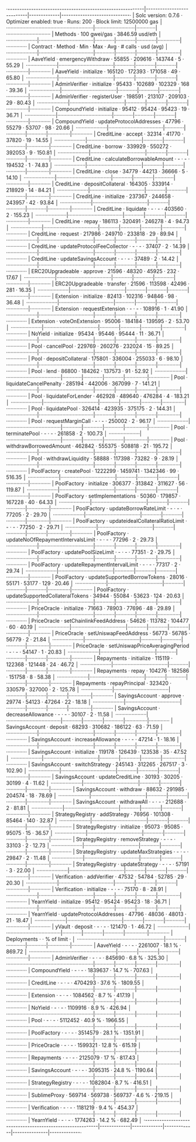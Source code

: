 ·----------------------------------------------------------|---------------------------|-------------|-----------------------------·
|                   Solc version: 0.7.6                    ·  Optimizer enabled: true  ·  Runs: 200  ·  Block limit: 12500000 gas  │
···························································|···························|·············|······························
|  Methods                                                 ·              100 gwei/gas               ·       3846.59 usd/eth       │
·····················|·····································|·············|·············|·············|···············|··············
|  Contract          ·  Method                             ·  Min        ·  Max        ·  Avg        ·  # calls      ·  usd (avg)  │
·····················|·····································|·············|·············|·············|···············|··············
|  AaveYield         ·  emergencyWithdraw                  ·      55855  ·     209616  ·     143744  ·            5  ·      55.29  │
·····················|·····································|·············|·············|·············|···············|··············
|  AaveYield         ·  initialize                         ·     165120  ·     172393  ·     171058  ·           49  ·      65.80  │
·····················|·····································|·············|·············|·············|···············|··············
|  AdminVerifier     ·  initialize                         ·      95433  ·     102689  ·     102329  ·          168  ·      39.36  │
·····················|·····································|·············|·············|·············|···············|··············
|  AdminVerifier     ·  registerUser                       ·     198591  ·     213107  ·     209103  ·           29  ·      80.43  │
·····················|·····································|·············|·············|·············|···············|··············
|  CompoundYield     ·  initialize                         ·      95412  ·      95424  ·      95423  ·           19  ·      36.71  │
·····················|·····································|·············|·············|·············|···············|··············
|  CompoundYield     ·  updateProtocolAddresses            ·      47796  ·      55279  ·      53707  ·           98  ·      20.66  │
·····················|·····································|·············|·············|·············|···············|··············
|  CreditLine        ·  accept                             ·      32314  ·      41770  ·      37820  ·           19  ·      14.55  │
·····················|·····································|·············|·············|·············|···············|··············
|  CreditLine        ·  borrow                             ·     339929  ·     550272  ·     392053  ·            9  ·     150.81  │
·····················|·····································|·············|·············|·············|···············|··············
|  CreditLine        ·  calculateBorrowableAmount          ·          -  ·          -  ·     194532  ·            1  ·      74.83  │
·····················|·····································|·············|·············|·············|···············|··············
|  CreditLine        ·  close                              ·      34779  ·      44213  ·      36666  ·            5  ·      14.10  │
·····················|·····································|·············|·············|·············|···············|··············
|  CreditLine        ·  depositCollateral                  ·     164305  ·     333914  ·     218929  ·           14  ·      84.21  │
·····················|·····································|·············|·············|·············|···············|··············
|  CreditLine        ·  initialize                         ·     237367  ·     244658  ·     243957  ·           42  ·      93.84  │
·····················|·····································|·············|·············|·············|···············|··············
|  CreditLine        ·  liquidate                          ·          -  ·          -  ·     403560  ·            2  ·     155.23  │
·····················|·····································|·············|·············|·············|···············|··············
|  CreditLine        ·  repay                              ·     186113  ·     320491  ·     246278  ·            4  ·      94.73  │
·····················|·····································|·············|·············|·············|···············|··············
|  CreditLine        ·  request                            ·     217986  ·     249710  ·     233818  ·           29  ·      89.94  │
·····················|·····································|·············|·············|·············|···············|··············
|  CreditLine        ·  updateProtocolFeeCollector         ·          -  ·          -  ·      37407  ·            2  ·      14.39  │
·····················|·····································|·············|·············|·············|···············|··············
|  CreditLine        ·  updateSavingsAccount               ·          -  ·          -  ·      37489  ·            2  ·      14.42  │
·····················|·····································|·············|·············|·············|···············|··············
|  ERC20Upgradeable  ·  approve                            ·      21596  ·      48320  ·      45925  ·          232  ·      17.67  │
·····················|·····································|·············|·············|·············|···············|··············
|  ERC20Upgradeable  ·  transfer                           ·      21596  ·     113598  ·      42496  ·          281  ·      16.35  │
·····················|·····································|·············|·············|·············|···············|··············
|  Extension         ·  initialize                         ·      82413  ·     102316  ·      94846  ·           98  ·      36.48  │
·····················|·····································|·············|·············|·············|···············|··············
|  Extension         ·  requestExtension                   ·          -  ·          -  ·     108916  ·            1  ·      41.90  │
·····················|·····································|·············|·············|·············|···············|··············
|  Extension         ·  voteOnExtension                    ·      95006  ·     184184  ·     139595  ·            2  ·      53.70  │
·····················|·····································|·············|·············|·············|···············|··············
|  NoYield           ·  initialize                         ·      95434  ·      95446  ·      95444  ·           11  ·      36.71  │
·····················|·····································|·············|·············|·············|···············|··············
|  Pool              ·  cancelPool                         ·     229769  ·     260276  ·     232024  ·           15  ·      89.25  │
·····················|·····································|·············|·············|·············|···············|··············
|  Pool              ·  depositCollateral                  ·     175801  ·     336004  ·     255033  ·            6  ·      98.10  │
·····················|·····································|·············|·············|·············|···············|··············
|  Pool              ·  lend                               ·      86800  ·     184262  ·     137573  ·           91  ·      52.92  │
·····················|·····································|·············|·············|·············|···············|··············
|  Pool              ·  liquidateCancelPenalty             ·     285194  ·     442006  ·     367099  ·            7  ·     141.21  │
·····················|·····································|·············|·············|·············|···············|··············
|  Pool              ·  liquidateForLender                 ·     462928  ·     489640  ·     476284  ·            4  ·     183.21  │
·····················|·····································|·············|·············|·············|···············|··············
|  Pool              ·  liquidatePool                      ·     326414  ·     423935  ·     375175  ·            2  ·     144.31  │
·····················|·····································|·············|·············|·············|···············|··············
|  Pool              ·  requestMarginCall                  ·          -  ·          -  ·     250002  ·            2  ·      96.17  │
·····················|·····································|·············|·············|·············|···············|··············
|  Pool              ·  terminatePool                      ·          -  ·          -  ·     261858  ·            2  ·     100.73  │
·····················|·····································|·············|·············|·············|···············|··············
|  Pool              ·  withdrawBorrowedAmount             ·     462842  ·     555375  ·     508818  ·           21  ·     195.72  │
·····················|·····································|·············|·············|·············|···············|··············
|  Pool              ·  withdrawLiquidity                  ·      58888  ·     117398  ·      73282  ·            9  ·      28.19  │
·····················|·····································|·············|·············|·············|···············|··············
|  PoolFactory       ·  createPool                         ·    1222299  ·    1459741  ·    1342346  ·           99  ·     516.35  │
·····················|·····································|·············|·············|·············|···············|··············
|  PoolFactory       ·  initialize                         ·     306377  ·     313842  ·     311627  ·           56  ·     119.87  │
·····················|·····································|·············|·············|·············|···············|··············
|  PoolFactory       ·  setImplementations                 ·      50360  ·     179857  ·     167228  ·           40  ·      64.33  │
·····················|·····································|·············|·············|·············|···············|··············
|  PoolFactory       ·  updateBorrowRateLimit              ·          -  ·          -  ·      77205  ·            2  ·      29.70  │
·····················|·····································|·············|·············|·············|···············|··············
|  PoolFactory       ·  updateidealCollateralRatioLimit    ·          -  ·          -  ·      77250  ·            2  ·      29.71  │
·····················|·····································|·············|·············|·············|···············|··············
|  PoolFactory       ·  updateNoOfRepaymentIntervalsLimit  ·          -  ·          -  ·      77296  ·            2  ·      29.73  │
·····················|·····································|·············|·············|·············|···············|··············
|  PoolFactory       ·  updatePoolSizeLimit                ·          -  ·          -  ·      77351  ·            2  ·      29.75  │
·····················|·····································|·············|·············|·············|···············|··············
|  PoolFactory       ·  updateRepaymentIntervalLimit       ·          -  ·          -  ·      77317  ·            2  ·      29.74  │
·····················|·····································|·············|·············|·············|···············|··············
|  PoolFactory       ·  updateSupportedBorrowTokens        ·      28016  ·      55171  ·      53177  ·          129  ·      20.46  │
·····················|·····································|·············|·············|·············|···············|··············
|  PoolFactory       ·  updateSupportedCollateralTokens    ·      34944  ·      55084  ·      53623  ·          124  ·      20.63  │
·····················|·····································|·············|·············|·············|···············|··············
|  PriceOracle       ·  initialize                         ·      71663  ·      78903  ·      77696  ·           48  ·      29.89  │
·····················|·····································|·············|·············|·············|···············|··············
|  PriceOracle       ·  setChainlinkFeedAddress            ·      54626  ·     113782  ·     104477  ·           60  ·      40.19  │
·····················|·····································|·············|·············|·············|···············|··············
|  PriceOracle       ·  setUniswapFeedAddress              ·      56773  ·      56785  ·      56779  ·            2  ·      21.84  │
·····················|·····································|·············|·············|·············|···············|··············
|  PriceOracle       ·  setUniswapPriceAveragingPeriod     ·          -  ·          -  ·      54147  ·            1  ·      20.83  │
·····················|·····································|·············|·············|·············|···············|··············
|  Repayments        ·  initialize                         ·     115119  ·     122368  ·     121448  ·           24  ·      46.72  │
·····················|·····································|·············|·············|·············|···············|··············
|  Repayments        ·  repay                              ·     104276  ·     182586  ·     151758  ·            8  ·      58.38  │
·····················|·····································|·············|·············|·············|···············|··············
|  Repayments        ·  repayPrincipal                     ·     323420  ·     330579  ·     327000  ·            2  ·     125.78  │
·····················|·····································|·············|·············|·············|···············|··············
|  SavingsAccount    ·  approve                            ·      29774  ·      54123  ·      47264  ·           22  ·      18.18  │
·····················|·····································|·············|·············|·············|···············|··············
|  SavingsAccount    ·  decreaseAllowance                  ·          -  ·          -  ·      30107  ·            2  ·      11.58  │
·····················|·····································|·············|·············|·············|···············|··············
|  SavingsAccount    ·  deposit                            ·      68293  ·     310682  ·     186122  ·           63  ·      71.59  │
·····················|·····································|·············|·············|·············|···············|··············
|  SavingsAccount    ·  increaseAllowance                  ·          -  ·          -  ·      47214  ·            1  ·      18.16  │
·····················|·····································|·············|·············|·············|···············|··············
|  SavingsAccount    ·  initialize                         ·     119178  ·     126439  ·     123538  ·           35  ·      47.52  │
·····················|·····································|·············|·············|·············|···············|··············
|  SavingsAccount    ·  switchStrategy                     ·     245143  ·     312265  ·     267517  ·            3  ·     102.90  │
·····················|·····································|·············|·············|·············|···············|··············
|  SavingsAccount    ·  updateCreditLine                   ·      30193  ·      30205  ·      30199  ·            4  ·      11.62  │
·····················|·····································|·············|·············|·············|···············|··············
|  SavingsAccount    ·  withdraw                           ·      88632  ·     291985  ·     204574  ·           18  ·      78.69  │
·····················|·····································|·············|·············|·············|···············|··············
|  SavingsAccount    ·  withdrawAll                        ·          -  ·          -  ·     212688  ·            2  ·      81.81  │
·····················|·····································|·············|·············|·············|···············|··············
|  StrategyRegistry  ·  addStrategy                        ·      76956  ·     101308  ·      85464  ·          140  ·      32.87  │
·····················|·····································|·············|·············|·············|···············|··············
|  StrategyRegistry  ·  initialize                         ·      95073  ·      95085  ·      95075  ·           15  ·      36.57  │
·····················|·····································|·············|·············|·············|···············|··············
|  StrategyRegistry  ·  removeStrategy                     ·          -  ·          -  ·      33103  ·            2  ·      12.73  │
·····················|·····································|·············|·············|·············|···············|··············
|  StrategyRegistry  ·  updateMaxStrategies                ·          -  ·          -  ·      29847  ·            2  ·      11.48  │
·····················|·····································|·············|·············|·············|···············|··············
|  StrategyRegistry  ·  updateStrategy                     ·          -  ·          -  ·      57191  ·            3  ·      22.00  │
·····················|·····································|·············|·············|·············|···············|··············
|  Verification      ·  addVerifier                        ·      47532  ·      54784  ·      52785  ·           29  ·      20.30  │
·····················|·····································|·············|·············|·············|···············|··············
|  Verification      ·  initialize                         ·          -  ·          -  ·      75170  ·            8  ·      28.91  │
·····················|·····································|·············|·············|·············|···············|··············
|  YearnYield        ·  initialize                         ·      95412  ·      95424  ·      95423  ·           18  ·      36.71  │
·····················|·····································|·············|·············|·············|···············|··············
|  YearnYield        ·  updateProtocolAddresses            ·      47796  ·      48036  ·      48013  ·           21  ·      18.47  │
·····················|·····································|·············|·············|·············|···············|··············
|  yVault            ·  deposit                            ·          -  ·          -  ·     121470  ·            1  ·      46.72  │
·····················|·····································|·············|·············|·············|···············|··············
|  Deployments                                             ·                                         ·  % of limit   ·             │
···························································|·············|·············|·············|···············|··············
|  AaveYield                                               ·          -  ·          -  ·    2261007  ·       18.1 %  ·     869.72  │
···························································|·············|·············|·············|···············|··············
|  AdminVerifier                                           ·          -  ·          -  ·     845690  ·        6.8 %  ·     325.30  │
···························································|·············|·············|·············|···············|··············
|  CompoundYield                                           ·          -  ·          -  ·    1839637  ·       14.7 %  ·     707.63  │
···························································|·············|·············|·············|···············|··············
|  CreditLine                                              ·          -  ·          -  ·    4704293  ·       37.6 %  ·    1809.55  │
···························································|·············|·············|·············|···············|··············
|  Extension                                               ·          -  ·          -  ·    1084562  ·        8.7 %  ·     417.19  │
···························································|·············|·············|·············|···············|··············
|  NoYield                                                 ·          -  ·          -  ·    1109916  ·        8.9 %  ·     426.94  │
···························································|·············|·············|·············|···············|··············
|  Pool                                                    ·          -  ·          -  ·    5112452  ·       40.9 %  ·    1966.55  │
···························································|·············|·············|·············|···············|··············
|  PoolFactory                                             ·          -  ·          -  ·    3514579  ·       28.1 %  ·    1351.91  │
···························································|·············|·············|·············|···············|··············
|  PriceOracle                                             ·          -  ·          -  ·    1599321  ·       12.8 %  ·     615.19  │
···························································|·············|·············|·············|···············|··············
|  Repayments                                              ·          -  ·          -  ·    2125079  ·         17 %  ·     817.43  │
···························································|·············|·············|·············|···············|··············
|  SavingsAccount                                          ·          -  ·          -  ·    3095315  ·       24.8 %  ·    1190.64  │
···························································|·············|·············|·············|···············|··············
|  StrategyRegistry                                        ·          -  ·          -  ·    1082804  ·        8.7 %  ·     416.51  │
···························································|·············|·············|·············|···············|··············
|  SublimeProxy                                            ·     569714  ·     569738  ·     569737  ·        4.6 %  ·     219.15  │
···························································|·············|·············|·············|···············|··············
|  Verification                                            ·          -  ·          -  ·    1181219  ·        9.4 %  ·     454.37  │
···························································|·············|·············|·············|···············|··············
|  YearnYield                                              ·          -  ·          -  ·    1774263  ·       14.2 %  ·     682.49  │
·----------------------------------------------------------|-------------|-------------|-------------|---------------|-------------·